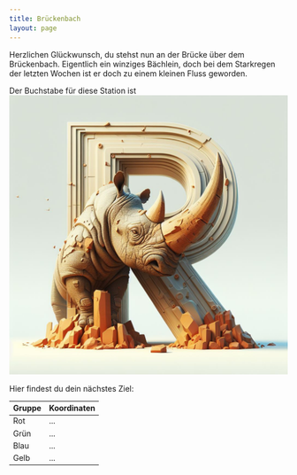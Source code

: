```yaml
---
title: Brückenbach
layout: page
---
```


Herzlichen Glückwunsch, du stehst nun an der Brücke über dem Brückenbach.
Eigentlich ein winziges Bächlein, doch bei dem Starkregen der letzten Wochen ist er doch zu einem kleinen Fluss geworden.

Der Buchstabe für diese Station ist  
![R](rhinoceros.jpg)

Hier findest du dein nächstes Ziel:

| Gruppe | Koordinaten |
| ------ | ----------- |
| Rot    | ...         |
| Grün   | ...         |
| Blau   | ...         |
| Gelb   | ...         |
